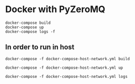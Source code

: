 # Docker with PyZeroMQ

```
docker-compose build
docker-compose up
docker-compose logs -f
```

## In order to run in host
```
docker-compose -f docker-compose-host-network.yml build

docker-compose -f docker-compose-host-network.yml up

docker-compose -f docker-compose-host-network.yml logs 
```